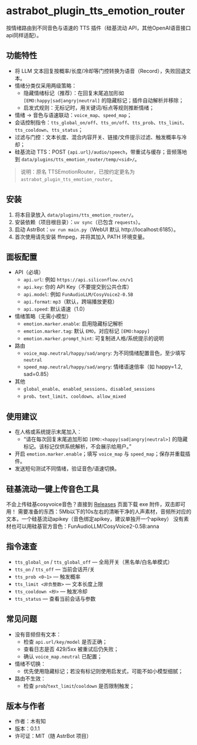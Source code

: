 # astrabot_plugin_tts_emotion_router

按情绪路由到不同音色与语速的 TTS 插件（硅基流动 API，其他OpenAI语音接口api同样适配）。

## 功能特性
- 将 LLM 文本回复按概率/长度/冷却等门控转换为语音（Record），失败回退文本。
- 情绪分类仅采用两级策略：
  - 隐藏情绪标记（推荐）：在回复末尾追加形如 `[EMO:happy|sad|angry|neutral]` 的隐藏标记；插件自动解析并移除；
  - 启发式规则：无标记时，用关键词/标点等规则推断情绪；
- 情绪 → 音色与语速联动：`voice_map`、`speed_map`；
- 会话控制指令：`tts_global_on/off`、`tts_on/off`、`tts_prob`、`tts_limit`、`tts_cooldown`、`tts_status`；
- 过滤与门控：文本长度、混合内容开关、链接/文件提示过滤、触发概率与冷却；
- 硅基流动 TTS：POST `{api.url}/audio/speech`，带重试与缓存；音频落地到 `data/plugins/tts_emotion_router/temp/<sid>/`。

> 说明：原名 TTSEmotionRouter，已按约定更名为 `astrabot_plugin_tts_emotion_router`。

## 安装
1. 将本目录放入 `data/plugins/tts_emotion_router/`。
2. 安装依赖（项目根目录）：`uv sync`（已包含 `requests`）。
3. 启动 AstrBot：`uv run main.py`（WebUI 默认 http://localhost:6185）。
4. 首次使用请先安装 ffmpeg，并将其加入 PATH 环境变量。

## 面板配置
- API（必填）
  - `api.url`: 例如 `https://api.siliconflow.cn/v1`
  - `api.key`: 你的 API Key（不要提交到公共仓库）
  - `api.model`: 例如 `FunAudioLLM/CosyVoice2-0.5B`
  - `api.format`: `mp3`（默认，跨端播放更稳）
  - `api.speed`: 默认语速（1.0）
- 情绪策略（无需小模型）
  - `emotion.marker.enable`: 启用隐藏标记解析
  - `emotion.marker.tag`: 默认 `EMO`，对应标记 `[EMO:happy]`
  - `emotion.marker.prompt_hint`: 可复制进人格/系统提示的说明
- 路由
  - `voice_map.neutral/happy/sad/angry`: 为不同情绪配置音色，至少填写 `neutral`
  - `speed_map.neutral/happy/sad/angry`: 情绪语速倍率（如 happy=1.2, sad=0.85）
- 其他
  - `global_enable`、`enabled_sessions`、`disabled_sessions`
  - `prob`、`text_limit`、`cooldown`、`allow_mixed`

## 使用建议
- 在人格或系统提示末尾加入：
  - “请在每次回复末尾追加形如 `[EMO:<happy|sad|angry|neutral>]` 的隐藏标记。该标记仅供系统解析，不会展示给用户。”
- 开启 `emotion.marker.enable`；填写 `voice_map` 与 `speed_map`；保存并重载插件。
- 发送短句测试不同情绪，验证音色/语速切换。

## 硅基流动一键上传音色工具
不会上传硅基cosyvoice音色？直接到 [Releases](https://github.com/muyouzhi6/astrabot_plugin_tts_emotion_router/releases/tag/v0.1.1) 页面下载 exe 附件，双击即可用！
需要准备的东西：5Mb以下的10s左右的清晰干净的人声素材，音频所对应的文本，一个硅基流动apikey（音色绑定apikey，建议单独开一个apikey）
没有素材也可以用硅基官方音色：FunAudioLLM/CosyVoice2-0.5B:anna

## 指令速查
- `tts_global_on` / `tts_global_off` — 全局开关（黑名单/白名单模式）
- `tts_on` / `tts_off` — 当前会话开/关
- `tts_prob <0~1>` — 触发概率
- `tts_limit <非负整数>` — 文本长度上限
- `tts_cooldown <秒>` — 触发冷却
- `tts_status` — 查看当前会话与参数

## 常见问题
- 没有音频但有文本：
  - 检查 `api.url/key/model` 是否正确；
  - 查看日志是否 429/5xx 被重试后仍失败；
  - 确认 `voice_map.neutral` 已配置；
- 情绪不切换：
  - 优先使用隐藏标记；若没有标记则使用启发式，可能不如小模型细腻；
- 路由不生效：
  - 检查 `prob`/`text_limit`/`cooldown` 是否限制触发；

## 版本与作者
- 作者：木有知
- 版本：0.1.1
- 许可证：MIT（随 AstrBot 项目）



